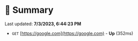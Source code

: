 # 📖 Summary
Last updated: **7/3/2023, 6:44:23 PM**

- `GET` [https://google.com](https://google.com) - **Up** (352ms)
